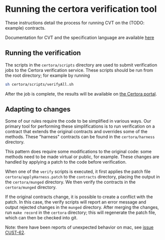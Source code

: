 # Running the certora verification tool

These instructions detail the process for running CVT on the (TODO: example) contracts.

Documentation for CVT and the specification language are available
[here](https://certora.atlassian.net/wiki/spaces/CPD/overview)

## Running the verification

The scripts in the `certora/scripts` directory are used to submit verification
jobs to the Certora verification service. These scripts should be run from the
root directory; for example by running

```sh
sh certora/scripts/verifyAll.sh
```

After the job is complete, the results will be available on
[the Certora portal](https://portal.certora.com/).

## Adapting to changes

Some of our rules require the code to be simplified in various ways. Our
primary tool for performing these simplifications is to run verification on a
contract that extends the original contracts and overrides some of the methods.
These "harness" contracts can be found in the `certora/harness` directory.

This pattern does require some modifications to the original code: some methods
need to be made virtual or public, for example. These changes are handled by
applying a patch to the code before verification.

When one of the `verify` scripts is executed, it first applies the patch file
`certora/applyHarness.patch` to the `contracts` directory, placing the output
in the `certora/munged` directory. We then verify the contracts in the
`certora/munged` directory.

If the original contracts change, it is possible to create a conflict with the
patch. In this case, the verify scripts will report an error message and output
rejected changes in the `munged` directory. After merging the changes, run
`make record` in the `certora` directory; this will regenerate the patch file,
which can then be checked into git.

Note: there have been reports of unexpected behavior on mac, see
[issue CUST-62](https://certora.atlassian.net/browse/CUST-62?atlOrigin=eyJpIjoiZWI1MGFjNGZkZGE0NGFlNjkwYjUwYjY2NmE4ZmQ1OTIiLCJwIjoiaiJ9).

